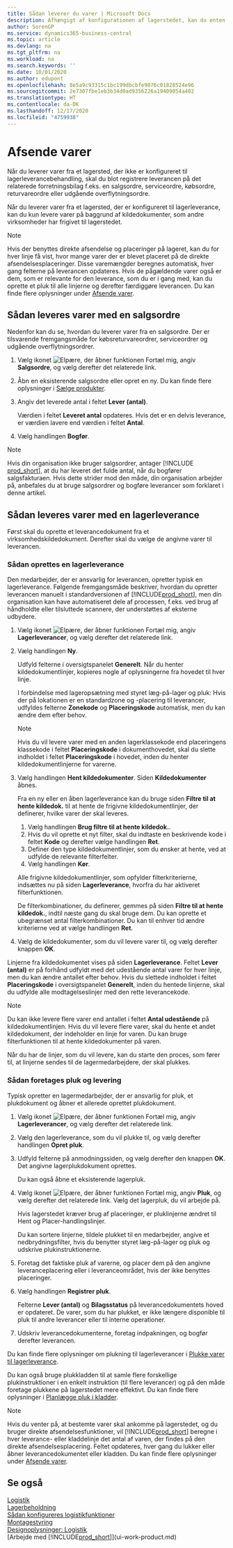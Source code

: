 ```yaml
---
title: Sådan leverer du varer | Microsoft Docs
description: Afhængigt af konfigurationen af lagerstedet, kan du enten registrere leverance på det relaterede udgående forretningsdokument, f.eks. en salgsordre, direkte, eller du kan bruge lagerleverancedokumenter, der accepterer et workflow og kan integreres med forskellige lageraktiviteter.
author: SorenGP
ms.service: dynamics365-business-central
ms.topic: article
ms.devlang: na
ms.tgt_pltfrm: na
ms.workload: na
ms.search.keywords: ''
ms.date: 10/01/2020
ms.author: edupont
ms.openlocfilehash: 8e5a9c93315c1bc199dbcbfe9076c01828524e96
ms.sourcegitcommit: 2e7307fbe1eb3b34d0ad9356226a19409054a402
ms.translationtype: HT
ms.contentlocale: da-DK
ms.lasthandoff: 12/17/2020
ms.locfileid: "4759938"
---
```

# <a name="ship-items"></a>Afsende varer

Når du leverer varer fra et lagersted, der ikke er konfigureret til lagerleverancebehandling, skal du blot registrere leverancen på det relaterede forretningsbilag f.eks. en salgsordre, serviceordre, købsordre, returvareordre eller udgående overflytningsordre.

Når du leverer varer fra et lagersted, der er konfigureret til lagerleverance, kan du kun levere varer på baggrund af kildedokumenter, som andre virksomheder har frigivet til lagerstedet.

> [!NOTE]
> Hvis der benyttes direkte afsendelse og placeringer på lageret, kan du for hver linje få vist, hvor mange varer der er blevet placeret på de direkte afsendelsesplaceringer. Disse varemængder beregnes automatisk, hver gang felterne på leverancen opdateres. Hvis de pågældende varer også er dem, som er relevante for den leverance, som du er i gang med, kan du oprette et pluk til alle linjerne og derefter færdiggøre leverancen. Du kan finde flere oplysninger under [Afsende varer](warehouse-how-to-cross-dock-items.md).

## <a name="to-ship-items-with-a-sales-order"></a>Sådan leveres varer med en salgsordre

Nedenfor kan du se, hvordan du leverer varer fra en salgsordre. Der er tilsvarende fremgangsmåde for købsreturvareordrer, serviceordrer og udgående overflytningsordrer.  

1. Vælg ikonet ![Elpære, der åbner funktionen Fortæl mig](media/ui-search/search_small.png "Fortæl mig, hvad du vil foretage dig"), angiv **Salgsordre**, og vælg derefter det relaterede link.
2. Åbn en eksisterende salgsordre eller opret en ny. Du kan finde flere oplysninger i [Sælge produkter](sales-how-sell-products.md).
3. Angiv det leverede antal i feltet **Lever (antal)**.

    Værdien i feltet **Leveret antal** opdateres. Hvis det er en delvis leverance, er værdien lavere end værdien i feltet **Antal**.
4. Vælg handlingen **Bogfør**.

> [!NOTE]
> Hvis din organisation ikke bruger salgsordrer, antager [!INCLUDE [prod_short](includes/prod_short.md)], at du har leveret det fulde antal, når du bogfører salgsfakturaen. Hvis dette strider mod den måde, din organisation arbejder på, anbefales du at bruge salgsordrer og bogføre leverancer som forklaret i denne artikel.

## <a name="to-ship-items-with-a-warehouse-shipment"></a>Sådan leveres varer med en lagerleverance

Først skal du oprette et leverancedokument fra et virksomhedskildedokument. Derefter skal du vælge de angivne varer til leverancen.

### <a name="to-create-a-warehouse-shipment"></a>Sådan oprettes en lagerleverance

Den medarbejder, der er ansvarlig for leverancen, opretter typisk en lagerleverance. Følgende fremgangsmåde beskriver, hvordan du opretter leverancen manuelt i standardversionen af [!INCLUDE[prod_short](includes/prod_short.md)], men din organisation kan have automatiseret dele af processen, f.eks. ved brug af håndholdte eller tilsluttede scannere, der understøttes af eksterne udbydere.  

1. Vælg ikonet ![Elpære, der åbner funktionen Fortæl mig](media/ui-search/search_small.png "Fortæl mig, hvad du vil foretage dig"), angiv **Lagerleverancer**, og vælg derefter det relaterede link.  
2. Vælg handlingen **Ny**.  

    Udfyld felterne i oversigtspanelet **Generelt**. Når du henter kildedokumentlinjer, kopieres nogle af oplysningerne fra hovedet til hver linje.  

    I forbindelse med lageropsætning med styret læg-på-lager og pluk: Hvis der på lokationen er en standardzone og -placering til leverancer, udfyldes felterne **Zonekode** og **Placeringskode** automatisk, men du kan ændre dem efter behov.  

    > [!NOTE]  
    > Hvis du vil levere varer med en anden lagerklassekode end placeringens klassekode i feltet **Placeringskode** i dokumenthovedet, skal du slette indholdet i feltet **Placeringskode** i hovedet, inden du henter kildedokumentlinjerne for varerne.  
3. Vælg handlingen **Hent kildedokumenter**. Siden **Kildedokumenter** åbnes.

    Fra en ny eller en åben lagerleverance kan du bruge siden **Filtre til at hente kildedok.** til at hente de frigivne kildedokumentlinjer, der definerer, hvilke varer der skal leveres.

    1. Vælg handlingen **Brug filtre til at hente kildedok.**.  
    2. Hvis du vil oprette et nyt filter, skal du indtaste en beskrivende kode i feltet **Kode** og derefter vælge handlingen **Ret**.  
    3. Definer den type kildedokumentlinjer, som du ønsker at hente, ved at udfylde de relevante filterfelter.  
    4. Vælg handlingen **Kør**.  

    Alle frigivne kildedokumentlinjer, som opfylder filterkriterierne, indsættes nu på siden **Lagerleverance**, hvorfra du har aktiveret filterfunktionen.  

    De filterkombinationer, du definerer, gemmes på siden **Filtre til at hente kildedok.**, indtil næste gang du skal bruge dem. Du kan oprette et ubegrænset antal filterkombinationer. Du kan til enhver tid ændre kriterierne ved at vælge handlingen **Ret**.

4. Vælg de kildedokumenter, som du vil levere varer til, og vælg derefter knappen **OK**.  

Linjerne fra kildedokumentet vises på siden **Lagerleverance**. Feltet **Lever (antal)** er på forhånd udfyldt med det udestående antal varer for hver linje, men du kan ændre antallet efter behov. Hvis du slettede indholdet i feltet **Placeringskode** i oversigtspanelet **Generelt**, inden du hentede linjerne, skal du udfylde alle modtagelseslinjer med den rette leverancekode.  

> [!NOTE]  
> Du kan ikke levere flere varer end antallet i feltet **Antal udestående** på kildedokumentlinjen. Hvis du vil levere flere varer, skal du hente et andet kildedokument, der indeholder en linje for varen. Du kan bruge filterfunktionen til at hente kildedokumenter på varen.  

Når du har de linjer, som du vil levere, kan du starte den proces, som fører til, at linjerne sendes til de lagermedarbejdere, der skal plukkes.

### <a name="to-pick-and-ship"></a>Sådan foretages pluk og levering

Typisk opretter en lagermedarbejder, der er ansvarlig for pluk, et plukdokument og åbner et allerede oprettet plukdokument.  

1. Vælg ikonet ![Elpære, der åbner funktionen Fortæl mig](media/ui-search/search_small.png "Fortæl mig, hvad du vil foretage dig"), angiv **Lagerleverancer**, og vælg derefter det relaterede link.
2. Vælg den lagerleverance, som du vil plukke til, og vælg derefter handlingen **Opret pluk**.
3. Udfyld felterne på anmodningssiden, og vælg derefter den knappen **OK**. Det angivne lagerplukdokument oprettes.

    Du kan også åbne et eksisterende lagerpluk.
4. Vælg ikonet ![Elpære, der åbner funktionen Fortæl mig](media/ui-search/search_small.png "Fortæl mig, hvad du vil foretage dig"), angiv **Pluk**, og vælg derefter det relaterede link. Vælg det lagerpluk, du vil arbejde på.

    Hvis lagerstedet kræver brug af placeringer, er pluklinjerne ændret til Hent og Placer-handlingslinjer.

    Du kan sortere linjerne, tildele plukket til en medarbejder, angive et nedbrydningsfilter, hvis du benytter styret læg-på-lager og pluk og udskrive plukinstruktionerne.

5. Foretag det faktiske pluk af varerne, og placer dem på den angivne leveranceplacering eller i leveranceområdet, hvis der ikke benyttes placeringer.
6. Vælg handlingen **Registrer pluk**.

    Felterne **Lever (antal)** og **Bilagsstatus** på leverancedokumentets hoved er opdateret. De varer, som du har plukket, er ikke længere disponible til pluk til andre leverancer eller til interne operationer.
7. Udskriv leverancedokumenterne, foretag indpakningen, og bogfør derefter leverancen.

Du kan finde flere oplysninger om plukning til lagerleverancer i [Plukke varer til lagerleverance](warehouse-how-to-pick-items-for-warehouse-shipment.md).

Du kan også bruge plukkladden til at samle flere forskellige plukinstruktioner i en enkelt instruktion (til flere leverancer) og på den måde foretage plukkene på lagerstedet mere effektivt. Du kan finde flere oplysninger i [Planlægge pluk i kladder](warehouse-how-to-plan-picks-in-worksheets.md).

> [!NOTE]
> Hvis du venter på, at bestemte varer skal ankomme på lagerstedet, og du bruger direkte afsendelsesfunktioner, vil [!INCLUDE[prod_short](includes/prod_short.md)] beregne i hver leverance- eller kladdelinje det antal af varen, der findes på den direkte afsendelsesplacering. Feltet opdateres, hver gang du lukker eller åbner leverancedokumentet eller kladden. Du kan finde flere oplysninger under [Afsende varer](warehouse-how-to-cross-dock-items.md).

## <a name="see-also"></a>Se også

[Logistik](warehouse-manage-warehouse.md)  
[Lagerbeholdning](inventory-manage-inventory.md)  
[Sådan konfigureres logistikfunktioner](warehouse-setup-warehouse.md)  
[Montagestyring](assembly-assemble-items.md)  
[Designoplysninger: Logistik](design-details-warehouse-management.md)  
[Arbejde med [!INCLUDE[prod_short](includes/prod_short.md)]](ui-work-product.md)  
